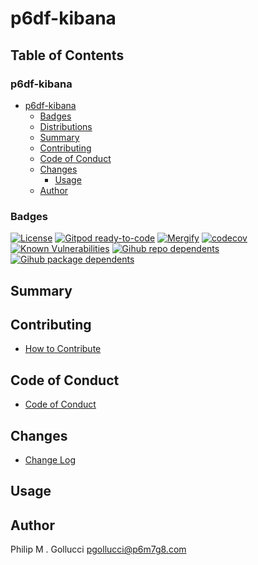# p6df-kibana

## Table of Contents


### p6df-kibana
- [p6df-kibana](#p6df-kibana)
  - [Badges](#badges)
  - [Distributions](#distributions)
  - [Summary](#summary)
  - [Contributing](#contributing)
  - [Code of Conduct](#code-of-conduct)
  - [Changes](#changes)
    - [Usage](#usage)
  - [Author](#author)

### Badges

[![License](https://img.shields.io/badge/License-Apache%202.0-yellowgreen.svg)](https://opensource.org/licenses/Apache-2.0)
[![Gitpod ready-to-code](https://img.shields.io/badge/Gitpod-ready--to--code-blue?logo=gitpod)](https://gitpod.io/#https://github.com/p6m7g8/p6df-kibana)
[![Mergify](https://img.shields.io/endpoint.svg?url=https://gh.mergify.io/badges/p6m7g8/p6df-kibana/&style=flat)](https://mergify.io)
[![codecov](https://codecov.io/gh/p6m7g8/p6df-kibana/branch/master/graph/badge.svg?token=14Yj1fZbew)](https://codecov.io/gh/p6m7g8/p6df-kibana)
[![Known Vulnerabilities](https://snyk.io/test/github/p6m7g8/p6df-kibana/badge.svg?targetFile=package.json)](https://snyk.io/test/github/p6m7g8/p6df-kibana?targetFile=package.json)
[![Gihub repo dependents](https://badgen.net/github/dependents-repo/p6m7g8/p6df-kibana)](https://github.com/p6m7g8/p6df-kibana/network/dependents?dependent_type=REPOSITORY)
[![Gihub package dependents](https://badgen.net/github/dependents-pkg/p6m7g8/p6df-kibana)](https://github.com/p6m7g8/p6df-kibana/network/dependents?dependent_type=PACKAGE)

## Summary

## Contributing

- [How to Contribute](CONTRIBUTING.md)

## Code of Conduct

- [Code of Conduct](https://github.com/p6m7g8/.github/blob/master/CODE_OF_CONDUCT.md)

## Changes

- [Change Log](CHANGELOG.md)

## Usage

## Author

Philip M . Gollucci <pgollucci@p6m7g8.com>
